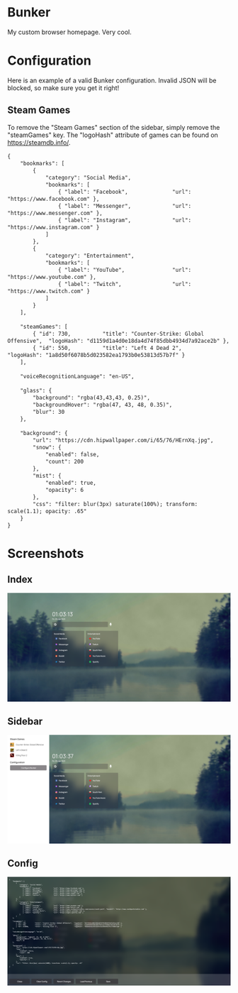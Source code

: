 # Bunker
 My custom browser homepage. Very cool.

# Configuration

Here is an example of a valid Bunker configuration. Invalid JSON will be blocked, so make sure you get it right!

## Steam Games

To remove the "Steam Games" section of the sidebar, simply remove the "steamGames" key. 
The "logoHash" attribute of games can be found on https://steamdb.info/.

```
{
    "bookmarks": [
        {
            "category": "Social Media",
            "bookmarks": [
                { "label": "Facebook",              "url": "https://www.facebook.com" },
                { "label": "Messenger",             "url": "https://www.messenger.com" },
                { "label": "Instagram",             "url": "https://www.instagram.com" }
            ]
        },
        {
            "category": "Entertainment",
            "bookmarks": [
                { "label": "YouTube",               "url": "https://www.youtube.com" },
                { "label": "Twitch",                "url": "https://www.twitch.com" }
            ]
        }
    ],

    "steamGames": [
        { "id": 730,          "title": "Counter-Strike: Global Offensive",  "logoHash": "d1159d1a4d0e18da4d74f85dbb4934d7a92ace2b" },
        { "id": 550,          "title": "Left 4 Dead 2",                     "logoHash": "1a8d50f6078b5d023582ea1793b0e53813d57b7f" }
    ],

    "voiceRecognitionLanguage": "en-US",

    "glass": {
        "background": "rgba(43,43,43, 0.25)",
        "backgroundHover": "rgba(47, 43, 48, 0.35)",
        "blur": 30
    },

    "background": {
        "url": "https://cdn.hipwallpaper.com/i/65/76/HErnXq.jpg",
        "snow": {
            "enabled": false,
            "count": 200
        },
        "mist": {
            "enabled": true,
            "opacity": 6
        },
        "css": "filter: blur(3px) saturate(100%); transform: scale(1.1); opacity: .65"
    }
}
```

# Screenshots

## Index
![Index](/media/example-main.PNG)

## Sidebar
![Sidebar](/media/example-sidebar.PNG)

## Config
![Config](/media/example-config.PNG)
